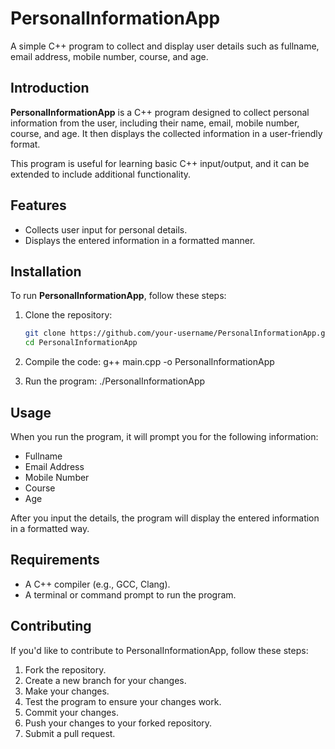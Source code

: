 # PersonalInformationApp
A simple C++ program to collect and display user details such as fullname, email address, mobile number, course, and age.

## Introduction
**PersonalInformationApp** is a C++ program designed to collect personal information from the user, including their name, email, mobile number, course, and age. It then displays the collected information in a user-friendly format.

This program is useful for learning basic C++ input/output, and it can be extended to include additional functionality.

## Features
- Collects user input for personal details.
- Displays the entered information in a formatted manner.

## Installation
To run **PersonalInformationApp**, follow these steps:

1. Clone the repository:
   ```bash
   git clone https://github.com/your-username/PersonalInformationApp.git
   cd PersonalInformationApp

2. Compile the code:
   g++ main.cpp -o PersonalInformationApp

3. Run the program:
   ./PersonalInformationApp

## Usage
When you run the program, it will prompt you for the following information:
- Fullname
- Email Address
- Mobile Number
- Course
- Age

After you input the details, the program will display the entered information in a formatted way.

## Requirements
- A C++ compiler (e.g., GCC, Clang).
- A terminal or command prompt to run the program.

## Contributing
If you'd like to contribute to PersonalInformationApp, follow these steps:

1. Fork the repository.
2. Create a new branch for your changes.
3. Make your changes.
4. Test the program to ensure your changes work.
5. Commit your changes.
6. Push your changes to your forked repository.
7. Submit a pull request.
